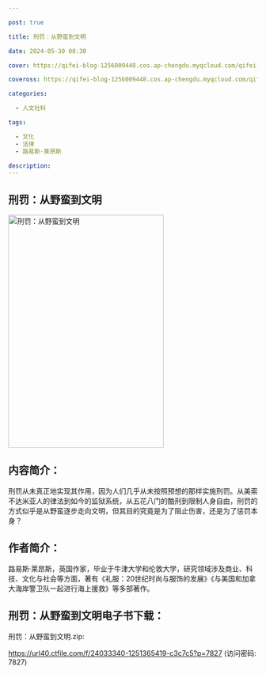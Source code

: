 ```yaml
---

post: true

title: 刑罚：从野蛮到文明

date: 2024-05-30 08:30

cover: https://qifei-blog-1256009448.cos.ap-chengdu.myqcloud.com/qifei-blog/64dc9182661c6c8e5411245a.jpg

coveross: https://qifei-blog-1256009448.cos.ap-chengdu.myqcloud.com/qifei-blog/64dc9182661c6c8e5411245a.jpg

categories:

  - 人文社科

tags:

  - 文化
  - 法律
  - 路易斯·莱昂斯

description:
---
```


## 刑罚：从野蛮到文明

<img alt="刑罚：从野蛮到文明" class="aligncenter loaded" data-was-processed="true" decoding="async" fetchpriority="high" height="471" src="https://qifei-blog-1256009448.cos.ap-chengdu.myqcloud.com/qifei-blog/64dc9182661c6c8e5411245a.jpg" style="cursor: zoom-in;" width="314"/>

## 内容简介：

刑罚从未真正地实现其作用，因为人们几乎从未按照预想的那样实施刑罚。从美索不达米亚人的律法到如今的监狱系统，从五花八门的酷刑到限制人身自由，刑罚的方式似乎是从野蛮逐步走向文明，但其目的究竟是为了阻止伤害，还是为了惩罚本身？

## 作者简介：

路易斯·莱昂斯，英国作家，毕业于牛津大学和伦敦大学，研究领域涉及商业、科技、文化与社会等方面，著有《礼服：20世纪时尚与服饰的发展》《与美国和加拿大海岸警卫队一起进行海上援救》等多部著作。

## 刑罚：从野蛮到文明电子书下载：

刑罚：从野蛮到文明.zip: 

https://url40.ctfile.com/f/24033340-1251365419-c3c7c5?p=7827 (访问密码: 7827)

